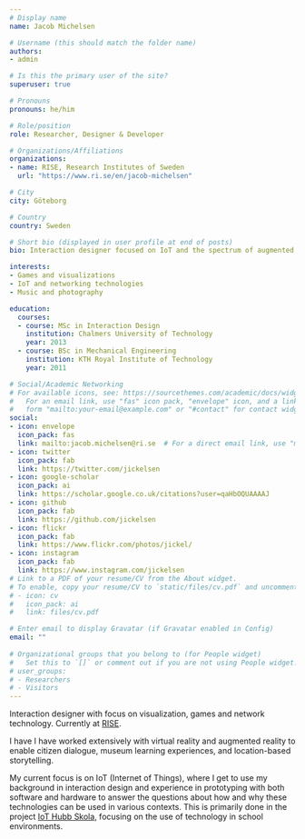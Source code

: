 ```yaml
---
# Display name
name: Jacob Michelsen

# Username (this should match the folder name)
authors:
- admin

# Is this the primary user of the site?
superuser: true

# Pronouns
pronouns: he/him

# Role/position
role: Researcher, Designer & Developer

# Organizations/Affiliations
organizations:
- name: RISE, Research Institutes of Sweden
  url: "https://www.ri.se/en/jacob-michelsen"

# City
city: Göteborg

# Country
country: Sweden

# Short bio (displayed in user profile at end of posts)
bio: Interaction designer focused on IoT and the spectrum of augmented and virtual reality. Has sent things into space.

interests:
- Games and visualizations
- IoT and networking technologies
- Music and photography

education:
  courses:
  - course: MSc in Interaction Design
    institution: Chalmers University of Technology
    year: 2013
  - course: BSc in Mechanical Engineering
    institution: KTH Royal Institute of Technology
    year: 2011

# Social/Academic Networking
# For available icons, see: https://sourcethemes.com/academic/docs/widgets/#icons
#   For an email link, use "fas" icon pack, "envelope" icon, and a link in the
#   form "mailto:your-email@example.com" or "#contact" for contact widget.
social:
- icon: envelope
  icon_pack: fas
  link: mailto:jacob.michelsen@ri.se  # For a direct email link, use "mailto:test@example.org".
- icon: twitter
  icon_pack: fab
  link: https://twitter.com/jickelsen
- icon: google-scholar
  icon_pack: ai
  link: https://scholar.google.co.uk/citations?user=qaHbOQUAAAAJ
- icon: github
  icon_pack: fab
  link: https://github.com/jickelsen
- icon: flickr
  icon_pack: fab
  link: https://www.flickr.com/photos/jickel/
- icon: instagram
  icon_pack: fab
  link: https://www.instagram.com/jickelsen
# Link to a PDF of your resume/CV from the About widget.
# To enable, copy your resume/CV to `static/files/cv.pdf` and uncomment the lines below.  
# - icon: cv
#   icon_pack: ai
#   link: files/cv.pdf

# Enter email to display Gravatar (if Gravatar enabled in Config)
email: ""
  
# Organizational groups that you belong to (for People widget)
#   Set this to `[]` or comment out if you are not using People widget.  
# user_groups:
# - Researchers
# - Visitors
---
```


Interaction designer with focus on visualization, games and network technology. Currently at [RISE](https://ri.se). 

I have I have worked extensively with virtual reality and augmented reality to enable citizen dialogue, museum learning experiences, and location-based storytelling.

My current focus is on IoT (Internet of Things), where I get to use my background in interaction design and experience in prototyping with both software and hardware to answer the questions about how and why these technologies can be used in various contexts. This is primarily done in the project [IoT Hubb Skola](http://iothub.se), focusing on the use of technology in school environments.